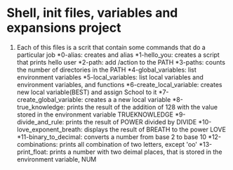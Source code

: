 # Shell, init files, variables and expansions project

1. Each of this files is a scrit that contain some commands that do a particular job
   *0-alias: creates and alias
   *1-hello_you: creates a script that prints hello user
   *2-path: add /action to the PATH
   *3-paths: counts the number of directories in the PATH
   *4-global_variables: list environment variables 
   *5-local_variables: list local variables and environment variables, and functions
   *6-create_local_variable: creates new local variable(BEST) and assign School to it
   *7-create_global_variable: creates a a new local variable
   *8-true_knowledge: prints the result of the addition of 128 with the value stored in the environment variable TRUEKNOWLEDGE
   *9-divide_and_rule: prints the result of POWER divided by DIVIDE
   *10-love_exponent_breath: displays the result of BREATH to the power LOVE
   *11-binary_to_decimal: converts a number from base 2 to base 10
   *12-combinations: prints all combination of two letters, except 'oo'
   *13-print_float: prints a number with two deimal places, that is stored in the environment variable, NUM
